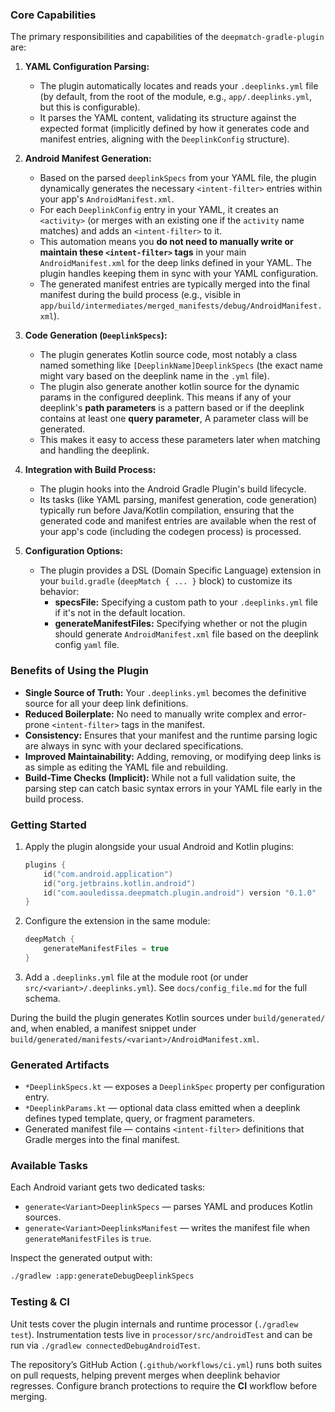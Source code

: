 ### Core Capabilities

The primary responsibilities and capabilities of the `deepmatch-gradle-plugin` are:

1.  **YAML Configuration Parsing:**
    *   The plugin automatically locates and reads your `.deeplinks.yml` file (by default, from the root of the module, e.g., `app/.deeplinks.yml`, but this is configurable).
    *   It parses the YAML content, validating its structure against the expected format (implicitly defined by how it generates code and manifest entries, aligning with the `DeeplinkConfig` structure).

2.  **Android Manifest Generation:**
    *   Based on the parsed `deeplinkSpecs` from your YAML file, the plugin dynamically generates the necessary `<intent-filter>` entries within your app's `AndroidManifest.xml`.
    *   For each `DeeplinkConfig` entry in your YAML, it creates an `<activity>` (or merges with an existing one if the `activity` name matches) and adds an `<intent-filter>` to it.
    *   This automation means you **do not need to manually write or maintain these `<intent-filter>` tags** in your main `AndroidManifest.xml` for the deep links defined in your YAML. The plugin handles keeping them in sync with your YAML configuration.
    *   The generated manifest entries are typically merged into the final manifest during the build process (e.g., visible in `app/build/intermediates/merged_manifests/debug/AndroidManifest.xml`).

3.  **Code Generation (`DeeplinkSpecs`):**
    *   The plugin generates Kotlin source code, most notably a class named something like `[DeeplinkName]DeeplinkSpecs` (the exact name might vary based on the deeplink name in the `.yml` file).
    *   The plugin also generate another kotlin source for the dynamic params in the configured deeplink. This means if any of your deeplink's **path parameters** is a pattern based or if the deeplink contains at least one **query parameter**, A parameter class will be generated.
    *   This makes it easy to access these parameters later when matching and handling the deeplink. 

4.  **Integration with Build Process:**
    *   The plugin hooks into the Android Gradle Plugin's build lifecycle.
    *   Its tasks (like YAML parsing, manifest generation, code generation) typically run before Java/Kotlin compilation, ensuring that the generated code and manifest entries are available when the rest of your app's code (including the codegen process) is processed.

5.  **Configuration Options:**
    *   The plugin provides a DSL (Domain Specific Language) extension in your `build.gradle` (`deepMatch { ... }` block) to customize its behavior:
        *   **specsFile:** Specifying a custom path to your `.deeplinks.yml` file if it's not in the default location.
        *   **generateManifestFiles:** Specifying whether or not the plugin should generate `AndroidManifest.xml` file based on the deeplink config `yaml` file.

### Benefits of Using the Plugin

*   **Single Source of Truth:** Your `.deeplinks.yml` becomes the definitive source for all your deep link definitions.
*   **Reduced Boilerplate:** No need to manually write complex and error-prone `<intent-filter>` tags in the manifest.
*   **Consistency:** Ensures that your manifest and the runtime parsing logic are always in sync with your declared specifications.
*   **Improved Maintainability:** Adding, removing, or modifying deep links is as simple as editing the YAML file and rebuilding.
*   **Build-Time Checks (Implicit):** While not a full validation suite, the parsing step can catch basic syntax errors in your YAML file early in the build process.

### Getting Started

1. Apply the plugin alongside your usual Android and Kotlin plugins:

    ```kotlin
    plugins {
        id("com.android.application")
        id("org.jetbrains.kotlin.android")
        id("com.aouledissa.deepmatch.plugin.android") version "0.1.0"
    }
    ```

2. Configure the extension in the same module:

    ```kotlin
    deepMatch {
        generateManifestFiles = true
    }
    ```

3. Add a `.deeplinks.yml` file at the module root (or under `src/<variant>/.deeplinks.yml`). See `docs/config_file.md` for the full schema.

During the build the plugin generates Kotlin sources under `build/generated/` and, when enabled, a manifest snippet under `build/generated/manifests/<variant>/AndroidManifest.xml`.

### Generated Artifacts

- `*DeeplinkSpecs.kt` — exposes a `DeeplinkSpec` property per configuration entry.
- `*DeeplinkParams.kt` — optional data class emitted when a deeplink defines typed template, query, or fragment parameters.
- Generated manifest file — contains `<intent-filter>` definitions that Gradle merges into the final manifest.

### Available Tasks

Each Android variant gets two dedicated tasks:

- `generate<Variant>DeeplinkSpecs` — parses YAML and produces Kotlin sources.
- `generate<Variant>DeeplinksManifest` — writes the manifest file when `generateManifestFiles` is `true`.

Inspect the generated output with:

```bash
./gradlew :app:generateDebugDeeplinkSpecs
``` 

### Testing & CI

Unit tests cover the plugin internals and runtime processor (`./gradlew test`). Instrumentation tests live in `processor/src/androidTest` and can be run via `./gradlew connectedDebugAndroidTest`.

The repository’s GitHub Action (`.github/workflows/ci.yml`) runs both suites on pull requests, helping prevent merges when deeplink behavior regresses. Configure branch protections to require the **CI** workflow before merging.
